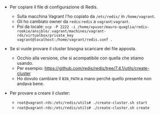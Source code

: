 * Per copiare il file di configurazione di Redis.
  * Sulla macchina Vagrant l'ho copiato da `/etc/redis/` in `/home/vagrant`.
  * Gli ho cambiato owner da `redis`:`redis` a `vagrant`:`vagrant`.
  * Poi da locale: `scp -P 2222 -i /home/xpuser/mauro-quaglia/redis-rookie/ansible/.vagrant/machines/vagrant-rds/virtualbox/private_key vagrant@localhost:/home/vagrant/redis.conf .`

* Se si vuole provare il cluster bisogna scaricare dei file apposta.
  * Occhio alla versione, che si acompatibile con quella che stiamo usando.
  * Per esempio: https://github.com/redis/redis/tree/7.4.1/utils/create-cluster
   * Ho dovuto cambiare il `BIN_PATH` a mano perché quello presente non andava bene.

* Per provare a creare il cluster:
  * `root@vagrant-rds:/etc/redis/utils# ./create-cluster.sh start`
  * `root@vagrant-rds:/etc/redis/utils# ./create-cluster.sh create`